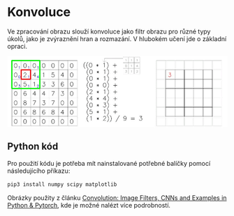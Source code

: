 # Konvoluce

Ve zpracování obrazu slouží konvoluce jako filtr obrazu pro různé typy úkolů, jako je zvýraznění hran a rozmazání. V hlubokém učení jde o základní opraci.

![Výpočet konvoluce](calculation.gif)

## Python kód

Pro použití kódu je potřeba mít nainstalované potřebné balíčky pomocí následujícího příkazu:

```bash
pip3 install numpy scipy matplotlib
```

Obrázky použity z článku [Convolution: Image Filters, CNNs and Examples in Python & Pytorch](https://medium.com/@er_95882/convolution-image-filters-cnns-and-examples-in-python-pytorch-bd3f3ac5df9c), kde je možné nalézt více podrobností.
